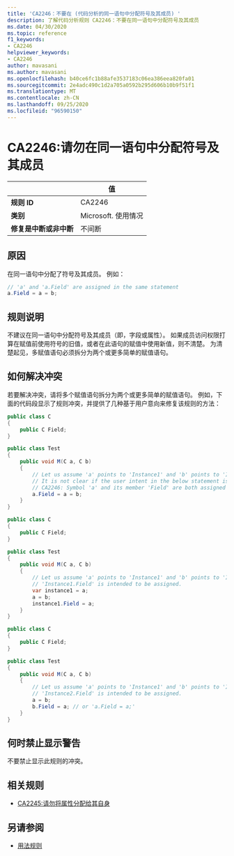 ```yaml
---
title: 'CA2246：不要在 (代码分析的同一语句中分配符号及其成员) '
description: 了解代码分析规则 CA2246：不要在同一语句中分配符号及其成员
ms.date: 04/30/2020
ms.topic: reference
f1_keywords:
- CA2246
helpviewer_keywords:
- CA2246
author: mavasani
ms.author: mavasani
ms.openlocfilehash: b40ce6fc1b88afe3537183c06ea386eea820fa01
ms.sourcegitcommit: 2e4adc490c1d2a705a0592b295d606b10b9f51f1
ms.translationtype: MT
ms.contentlocale: zh-CN
ms.lasthandoff: 09/25/2020
ms.locfileid: "96590150"
---
```

# <a name="ca2246-do-not-assign-a-symbol-and-its-member-in-the-same-statement"></a>CA2246:请勿在同一语句中分配符号及其成员

| | 值 |
|-|-|
| **规则 ID** |CA2246|
| **类别** |Microsoft. 使用情况|
| **修复是中断或非中断** |不间断|

## <a name="cause"></a>原因

在同一语句中分配了符号及其成员。 例如：

```csharp
// 'a' and 'a.Field' are assigned in the same statement
a.Field = a = b;
```

## <a name="rule-description"></a>规则说明

不建议在同一语句中分配符号及其成员（即，字段或属性）。 如果成员访问权限打算在赋值前使用符号的旧值，或者在此语句的赋值中使用新值，则不清楚。 为清楚起见，多赋值语句必须拆分为两个或更多简单的赋值语句。

## <a name="how-to-fix-violations"></a>如何解决冲突

若要解决冲突，请将多个赋值语句拆分为两个或更多简单的赋值语句。 例如，下面的代码段显示了规则冲突，并提供了几种基于用户意向来修复该规则的方法：

```csharp
public class C
{
    public C Field;
}

public class Test
{
    public void M(C a, C b)
    {
        // Let us assume 'a' points to 'Instance1' and 'b' points to 'Instance2' at the start of the method.
        // It is not clear if the user intent in the below statement is to assign to 'Instance1.Field' or 'Instance2.Field'.
        // CA2246: Symbol 'a' and its member 'Field' are both assigned in the same statement. You are at risk of assigning the member of an unintended object.
        a.Field = a = b;
    }
}
```

```csharp
public class C
{
    public C Field;
}

public class Test
{
    public void M(C a, C b)
    {
        // Let us assume 'a' points to 'Instance1' and 'b' points to 'Instance2' at the start of the method.
        // 'Instance1.Field' is intended to be assigned.
        var instance1 = a;
        a = b;
        instance1.Field = a;
    }
}
```

```csharp
public class C
{
    public C Field;
}

public class Test
{
    public void M(C a, C b)
    {
        // Let us assume 'a' points to 'Instance1' and 'b' points to 'Instance2' at the start of the method.
        // 'Instance2.Field' is intended to be assigned.
        a = b;
        b.Field = a; // or 'a.Field = a;'
    }
}
```

## <a name="when-to-suppress-warnings"></a>何时禁止显示警告

不要禁止显示此规则的冲突。

## <a name="related-rules"></a>相关规则

- [CA2245:请勿将属性分配给其自身](ca2245.md)

## <a name="see-also"></a>另请参阅

- [用法规则](usage-warnings.md)
